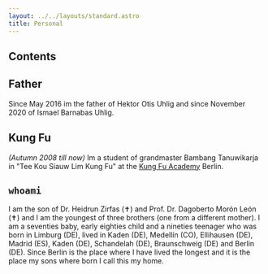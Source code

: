 ```yaml
---
layout: ../../layouts/standard.astro
title: Personal
---
```


## Contents

## Father

Since May 2016 im the father of Hektor Otis Uhlig and since November 2020 of Ismael Barnabas Uhlig.

## Kung Fu

_(Autumn 2008 till now)_
Im a student of grandmaster Bambang Tanuwikarja in "Tee Kou Siauw Lim Kung Fu" at the [Kung Fu Academy](https://www.kungfuacademy.de/) Berlin.

## `whoami`

I am the son of Dr. Heidrun Zirfas (✝) and Prof. Dr. Dagoberto Morón León (✝) and I am the youngest of three brothers (one from a different mother). I am a seventies baby, early eighties child and a nineties teenager who was born in Limburg (DE), lived in Kaden (DE), Medellín (CO), Ellihausen (DE), Madrid (ES), Kaden (DE), Schandelah (DE), Braunschweig (DE) and Berlin (DE). Since Berlin is the place where I have lived the longest and it is the place my sons where born I call this my home.
